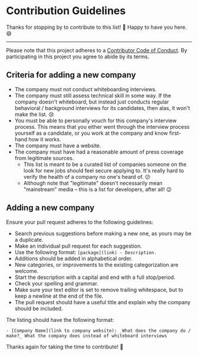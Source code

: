 # Contribution Guidelines

Thanks for stopping by to contribute to this list! :tada: Happy to have you here. :smile:

---

Please note that this project adheres to a [Contributor Code of Conduct](CODE_OF_CONDUCT.md). By participating in this project you agree to abide by its terms.

## Criteria for adding a new company
- The company must not conduct whiteboarding interviews.
- The company must still assess technical skill in some way. If the company doesn't whiteboard, but instead just conducts regular behavioral / background interviews for its candidates, then alas, it won't make the list. :cry:
- You must be able to personally vouch for this company's interview process. This means that you either went through the interview process yourself as a candidate, or you work at the company and know first-hand how it works.
- The company must have a website.
- The company must have had a reasonable amount of press coverage from legitimate sources.
  - This list is meant to be a curated list of companies someone on the look for new jobs should feel secure applying to. It's really hard to verify the health of a company no one's heard of. :confused:
  - Although note that "legitimate" doesn't necessarily mean "mainstream" media – this is a list for developers, after all! :wink:

## Adding a new company
Ensure your pull request adheres to the following guidelines:

- Search previous suggestions before making a new one, as yours may be a duplicate.
- Make an individual pull request for each suggestion.
- Use the following format: `[package](link) - Description.`
- Additions should be added in alphabetical order.
- New categories, or improvements to the existing categorization are welcome.
- Start the description with a capital and end with a full stop/period.
- Check your spelling and grammar.
- Make sure your text editor is set to remove trailing whitespace, but to keep a newline at the end of the file.
- The pull request should have a useful title and explain why the company should be included.

The listing should have the following format:

```
- [Company Name](link to company website): _What does the company do / make?_ What the company does instead of whiteboard interviews
```

Thanks again for taking the time to contribute! :raised_hands:
